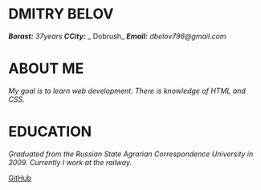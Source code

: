 # DMITRY BELOV

***Borast:*** _37years_
***CCity:*** _ Dobrush_
***Email:*** _dbelov796@gmail.com_

# ABOUT ME

_My goal is to learn web development. There is knowledge of HTML and CSS._

# EDUCATION

_Graduated from the Russian State Agrarian Correspondence University in 2009._
_Currently I work at the railway._

[GitHub](https://github.com/vogam/rsschool-cv)